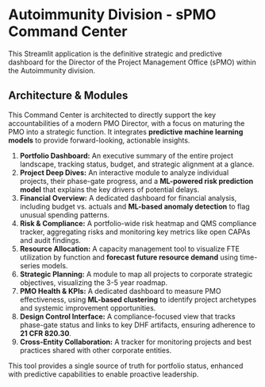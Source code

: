 # Autoimmunity Division - sPMO Command Center

This Streamlit application is the definitive strategic and predictive dashboard for the Director of the Project Management Office (sPMO) within the Autoimmunity division.

## Architecture & Modules

This Command Center is architected to directly support the key accountabilities of a modern PMO Director, with a focus on maturing the PMO into a strategic function. It integrates **predictive machine learning models** to provide forward-looking, actionable insights.

1.  **Portfolio Dashboard:** An executive summary of the entire project landscape, tracking status, budget, and strategic alignment at a glance.
2.  **Project Deep Dives:** An interactive module to analyze individual projects, their phase-gate progress, and a **ML-powered risk prediction model** that explains the key drivers of potential delays.
3.  **Financial Overview:** A dedicated dashboard for financial analysis, including budget vs. actuals and **ML-based anomaly detection** to flag unusual spending patterns.
4.  **Risk & Compliance:** A portfolio-wide risk heatmap and QMS compliance tracker, aggregating risks and monitoring key metrics like open CAPAs and audit findings.
5.  **Resource Allocation:** A capacity management tool to visualize FTE utilization by function and **forecast future resource demand** using time-series models.
6.  **Strategic Planning:** A module to map all projects to corporate strategic objectives, visualizing the 3-5 year roadmap.
7.  **PMO Health & KPIs:** A dedicated dashboard to measure PMO effectiveness, using **ML-based clustering** to identify project archetypes and systemic improvement opportunities.
8.  **Design Control Interface:** A compliance-focused view that tracks phase-gate status and links to key DHF artifacts, ensuring adherence to **21 CFR 820.30**.
9.  **Cross-Entity Collaboration:** A tracker for monitoring projects and best practices shared with other corporate entities.

This tool provides a single source of truth for portfolio status, enhanced with predictive capabilities to enable proactive leadership.
